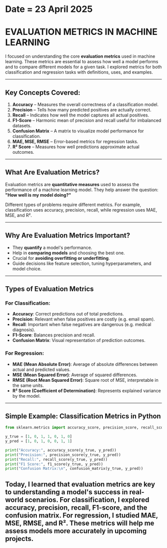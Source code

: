 # Date = 23 April 2025  
# EVALUATION METRICS IN MACHINE LEARNING  

I focused on understanding the core **evaluation metrics** used in machine learning. These metrics are essential to assess how well a model performs and to compare different models for a given task. I explored metrics for both classification and regression tasks with definitions, uses, and examples.

---

## Key Concepts Covered:

1. **Accuracy** – Measures the overall correctness of a classification model.
2. **Precision** – Tells how many predicted positives are actually correct.
3. **Recall** – Indicates how well the model captures all actual positives.
4. **F1-Score** – Harmonic mean of precision and recall useful for imbalanced datasets.
5. **Confusion Matrix** – A matrix to visualize model performance for classification.
6. **MAE, MSE, RMSE** – Error-based metrics for regression tasks.
7. **R² Score** – Measures how well predictions approximate actual outcomes.

---

## What Are Evaluation Metrics?

Evaluation metrics are **quantitative measures** used to assess the performance of a machine learning model. They help answer the question:  
**"How well is my model doing?"**

Different types of problems require different metrics. For example, classification uses accuracy, precision, recall, while regression uses MAE, MSE, and R².

---

## Why Are Evaluation Metrics Important?

- They **quantify** a model's performance.
- Help in **comparing models** and choosing the best one.
- Crucial for **avoiding overfitting or underfitting**.
- Guide decisions like feature selection, tuning hyperparameters, and model choice.

---

## Types of Evaluation Metrics

### For Classification:

- **Accuracy**: Correct predictions out of total predictions.
- **Precision**: Relevant when false positives are costly (e.g. email spam).
- **Recall**: Important when false negatives are dangerous (e.g. medical diagnosis).
- **F1-Score**: Balances precision and recall.
- **Confusion Matrix**: Visual representation of prediction outcomes.

### For Regression:

- **MAE (Mean Absolute Error)**: Average of absolute differences between actual and predicted values.
- **MSE (Mean Squared Error)**: Average of squared differences.
- **RMSE (Root Mean Squared Error)**: Square root of MSE, interpretable in the same units.
- **R² Score (Coefficient of Determination)**: Represents explained variance by the model.

---

## Simple Example: Classification Metrics in Python

```python
from sklearn.metrics import accuracy_score, precision_score, recall_score, f1_score, confusion_matrix

y_true = [1, 0, 1, 1, 0, 1, 0]
y_pred = [1, 0, 1, 0, 0, 1, 1]

print("Accuracy:", accuracy_score(y_true, y_pred))
print("Precision:", precision_score(y_true, y_pred))
print("Recall:", recall_score(y_true, y_pred))
print("F1 Score:", f1_score(y_true, y_pred))
print("Confusion Matrix:\n", confusion_matrix(y_true, y_pred))
```

## Today, I learned that evaluation metrics are key to understanding a model's success in real-world scenarios. For classification, I explored accuracy, precision, recall, F1-score, and the confusion matrix. For regression, I studied MAE, MSE, RMSE, and R². These metrics will help me assess models more accurately in upcoming projects.
